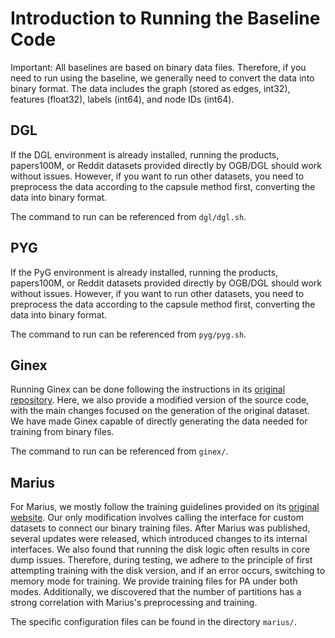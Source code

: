 # Introduction to Running the Baseline Code

Important: All baselines are based on binary data files. Therefore, if you need to run using the baseline, we generally need to convert the data into binary format. The data includes the graph (stored as edges, int32), features (float32), labels (int64), and node IDs (int64).

## DGL

If the DGL environment is already installed, running the products, papers100M, or Reddit datasets provided directly by OGB/DGL should work without issues. However, if you want to run other datasets, you need to preprocess the data according to the capsule method first, converting the data into binary format.

The command to run can be referenced from `dgl/dgl.sh`. 



## PYG

If the PyG environment is already installed, running the products, papers100M, or Reddit datasets provided directly by OGB/DGL should work without issues. However, if you want to run other datasets, you need to preprocess the data according to the capsule method first, converting the data into binary format.

The command to run can be referenced from `pyg/pyg.sh`. 



## Ginex

Running Ginex can be done following the instructions in its [original repository](https://github.com/SNU-ARC/Ginex). Here, we also provide a modified version of the source code, with the main changes focused on the generation of the original dataset. We have made Ginex capable of directly generating the data needed for training from binary files.

The command to run can be referenced from `ginex/`. 



## Marius

For Marius, we mostly follow the training guidelines provided on its [original website](https://github.com/marius-team/marius). Our only modification involves calling the interface for custom datasets to connect our binary training files. After Marius was published, several updates were released, which introduced changes to its internal interfaces. We also found that running the disk logic often results in core dump issues. Therefore, during testing, we adhere to the principle of first attempting training with the disk version, and if an error occurs, switching to memory mode for training. We provide training files for PA under both modes. Additionally, we discovered that the number of partitions has a strong correlation with Marius's preprocessing and training.

The specific configuration files can be found in the directory `marius/`.